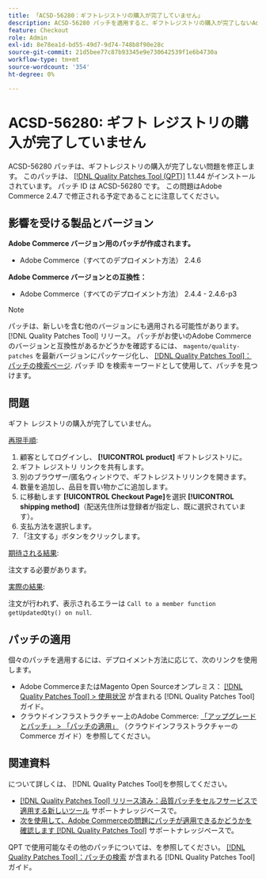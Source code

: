```yaml
---
title: 「ACSD-56280：ギフトレジストリの購入が完了していません」
description: ACSD-56280 パッチを適用すると、ギフトレジストリの購入が完了しないAdobe Commerceの問題を修正できます
feature: Checkout
role: Admin
exl-id: 8e78ea1d-bd55-49d7-9d74-748b8f90e28c
source-git-commit: 21d5bee77c87b93345e9e730642539f1e6b4730a
workflow-type: tm+mt
source-wordcount: '354'
ht-degree: 0%

---
```


# ACSD-56280: ギフト レジストリの購入が完了していません

ACSD-56280 パッチは、ギフトレジストリの購入が完了しない問題を修正します。 このパッチは、 [[!DNL Quality Patches Tool (QPT)]](/help/announcements/adobe-commerce-announcements/magento-quality-patches-released-new-tool-to-self-serve-quality-patches.md) 1.1.44 がインストールされています。 パッチ ID は ACSD-56280 です。 この問題はAdobe Commerce 2.4.7 で修正される予定であることに注意してください。

## 影響を受ける製品とバージョン

**Adobe Commerce バージョン用のパッチが作成されます。**

* Adobe Commerce（すべてのデプロイメント方法） 2.4.6

**Adobe Commerce バージョンとの互換性：**

* Adobe Commerce（すべてのデプロイメント方法） 2.4.4 - 2.4.6-p3

>[!NOTE]
>
>パッチは、新しいを含む他のバージョンにも適用される可能性があります。 [!DNL Quality Patches Tool] リリース。 パッチがお使いのAdobe Commerceのバージョンと互換性があるかどうかを確認するには、 `magento/quality-patches` を最新バージョンにパッケージ化し、 [[!DNL Quality Patches Tool]：パッチの検索ページ](https://experienceleague.adobe.com/tools/commerce-quality-patches/index.html). パッチ ID を検索キーワードとして使用して、パッチを見つけます。

## 問題

ギフト レジストリの購入が完了していません。

<u>再現手順</u>:

1. 顧客としてログインし、 **[!UICONTROL product]** ギフトレジストリに。
1. ギフト レジストリ リンクを共有します。
1. 別のブラウザー/匿名ウィンドウで、ギフトレジストリリンクを開きます。
1. 数量を追加し、品目を買い物かごに追加します。
1. に移動します **[!UICONTROL Checkout Page]**&#x200B;を選択 **[!UICONTROL shipping method]**（配送先住所は登録者が指定し、既に選択されています）。
1. 支払方法を選択します。
1. 「注文する」ボタンをクリックします。

<u>期待される結果</u>:

注文する必要があります。

<u>実際の結果</u>:

注文が行われず、表示されるエラーは `Call to a member function getUpdatedQty() on null`.

## パッチの適用

個々のパッチを適用するには、デプロイメント方法に応じて、次のリンクを使用します。

* Adobe CommerceまたはMagento Open Sourceオンプレミス： [[!DNL Quality Patches Tool] > 使用状況](https://experienceleague.adobe.com/docs/commerce-operations/tools/quality-patches-tool/usage.html) が含まれる [!DNL Quality Patches Tool] ガイド。
* クラウドインフラストラクチャー上のAdobe Commerce: [「アップグレードとパッチ」 > 「パッチの適用」](https://experienceleague.adobe.com/docs/commerce-cloud-service/user-guide/develop/upgrade/apply-patches.html) （クラウドインフラストラクチャーのCommerce ガイド）を参照してください。

## 関連資料

について詳しくは、 [!DNL Quality Patches Tool]を参照してください。

* [[!DNL Quality Patches Tool] リリース済み：品質パッチをセルフサービスで適用する新しいツール](/help/announcements/adobe-commerce-announcements/magento-quality-patches-released-new-tool-to-self-serve-quality-patches.md) サポートナレッジベースで。
* [次を使用して、Adobe Commerceの問題にパッチが適用できるかどうかを確認します [!DNL Quality Patches Tool]](/help/support-tools/patches-available-in-qpt-tool/check-patch-for-magento-issue-with-magento-quality-patches.md) サポートナレッジベースで。

QPT で使用可能なその他のパッチについては、を参照してください。 [[!DNL Quality Patches Tool]：パッチの検索](https://experienceleague.adobe.com/tools/commerce-quality-patches/index.html) が含まれる [!DNL Quality Patches Tool] ガイド。
